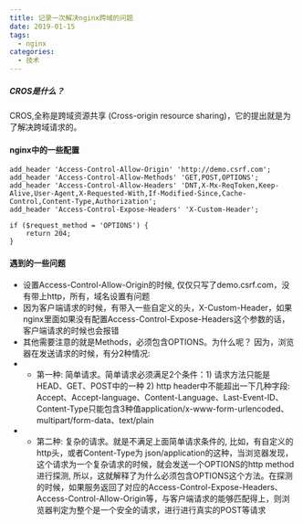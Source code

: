 ```yaml
---
title: 记录一次解决nginx跨域的问题 
date: 2019-01-15
tags:
  - nginx 
categories:
  - 技术
---
```


##### CROS是什么？ 
CROS,全称是跨域资源共享 (Cross-origin resource sharing)，它的提出就是为了解决跨域请求的。

#### nginx中的一些配置
```
add_header 'Access-Control-Allow-Origin' 'http://demo.csrf.com';
add_header 'Access-Control-Allow-Methods' 'GET,POST,OPTIONS';
add_header 'Access-Control-Allow-Headers' 'DNT,X-Mx-ReqToken,Keep-Alive,User-Agent,X-Requested-With,If-Modified-Since,Cache-Control,Content-Type,Authorization';
add_header 'Access-Control-Expose-Headers' 'X-Custom-Header';

if ($request_method = 'OPTIONS') {
    return 204;
}
```

#### 遇到的一些问题
- 设置Access-Control-Allow-Origin的时候, 仅仅只写了demo.csrf.com，没有带上http，所有，域名设置有问题
- 因为客户端请求的时候，有带入一些自定义的头，X-Custom-Header，如果nginx里面如果没有配置Access-Control-Expose-Headers这个参数的话，客户端请求的时候也会报错
- 其他需要注意的就是Methods，必须包含OPTIONS。为什么呢？ 因为，浏览器在发送请求的时候，有分2种情况: 
- - 第一种: 简单请求。简单请求必须满足2个条件：1) 请求方法只能是HEAD、GET、POST中的一种 2) http header中不能超出一下几种字段: Accept、Accept-language、Content-Language、Last-Event-ID、Content-Type只能包含3种值application/x-www-form-urlencoded、multipart/form-data、text/plain
- - 第二种: 复杂的请求。就是不满足上面简单请求条件的, 比如，有自定义的http头，或者Content-Type为 json/application的这种，当浏览器发现，这个请求为一个复杂请求的时候，就会发送一个OPTIONS的http method进行探测, 所以，这就解释了为什么必须包含OPTIONS这个方法。在探测的时候，如果服务返回了对应的Access-Control-Expose-Headers、Access-Control-Allow-Origin等，与客户端请求的能够匹配得上，则浏览器判定为整个是一个安全的请求，进行进行真实的POST等请求

